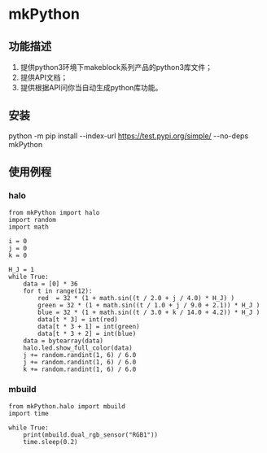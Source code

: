 # mkPython #

## 功能描述 ## 

1. 提供python3环境下makeblock系列产品的python3库文件；
2. 提供API文档；
3. 提供根据API问你当自动生成python库功能。


## 安装 ## 
python -m pip install --index-url https://test.pypi.org/simple/ --no-deps mkPython

## 使用例程 ##
### halo ###

```
from mkPython import halo
import random
import math

i = 0
j = 0
k = 0

H_J = 1
while True:
	data = [0] * 36
	for t in range(12):
		red  = 32 * (1 + math.sin((t / 2.0 + j / 4.0) * H_J) )
		green = 32 * (1 + math.sin((t / 1.0 + j / 9.0 + 2.1)) * H_J )
		blue = 32 * (1 + math.sin((t / 3.0 + k / 14.0 + 4.2)) * H_J )
		data[t * 3] = int(red)
		data[t * 3 + 1] = int(green)
		data[t * 3 + 2] = int(blue)
	data = bytearray(data)
	halo.led.show_full_color(data)
	j += random.randint(1, 6) / 6.0
	j += random.randint(1, 6) / 6.0
	k += random.randint(1, 6) / 6.0
```


### mbuild ###
```
from mkPython.halo import mbuild
import time

while True:
	print(mbuild.dual_rgb_sensor("RGB1"))
	time.sleep(0.2)
```
